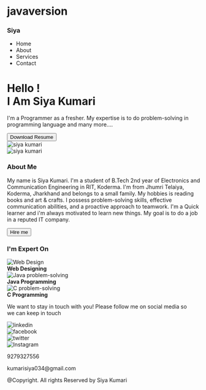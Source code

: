 # javaversion



<!DOCTYPE html>
<html>
    <head>
        <title>Siya Kumari</title>
        <link rel="stylesheet" href="./style.css">
        <script src="./index.js"></script>
        <link rel="icon" type="image/x-icon" href="siya.png">
    </head>
    <body>
        <div class="top-bg">
       <div class="navbar">
        <div>
            <h3>Siya</h3>
        </div>
        <div class="navbarmenu">
            <ul> 
                <li>Home</li>
                <li onclick="About()">About</li>
                <li onclick="Services()">Services</li>
                <li onclick="Contact()">Contact</li>
            </ul>
     </div>
       </div>
        <div class="top-heading">
            <div class="top-heading-content">
                <h1>Hello ! </br> I Am <span>Siya Kumari</span></h1>
        <p>I'm a <span>Programmer</span> as a fresher. My expertise is to do problem-solving in programming language and many more.... </p>
                <a href="siya kumari.pdf" download="siyaresume"><button>Download Resume</button></a>
            </div>
            <div class="top-image">
                <img src="siya.png" alt="siya kumari"/>
            </div>
        </div>
     </div>
     <div class="about-me-sec" id="about_me">
        <div>
            <img src="myphoto.jpg" alt="siya kumari"/>
        </div>
        <div>
            <h3>About Me</h3>
 <p>My name is <span>Siya Kumari</span>. I'm a student of B.Tech 2nd year of Electronics and Communication Engineering in RIT, Koderma. I'm from Jhumri Telaiya, Koderma, Jharkhand and belongs to a small family. My hobbies is reading books and art & crafts. I possess problem-solving skills, effective communication abilities, and a proactive approach to teamwork. I'm a Quick learner and i'm always motivated to learn new things. My goal is to do a job in a reputed IT company.</p>
  <button>Hire me</button>
        </div>
     </div>
     <div class="im-expert" id="services">
        <h3>I'm <span>Expert</span> On</h3>
        <div class="expert-sec">
            <div>
                <img src="web design.jpg" alt="Web Design"/>
            </br>
                <b>Web Designing</b>
            </div>
            <div>
                <img src="java programming.jpg" alt="Java problem-solving"/>
            </br>
                <b>Java Programming</b>
            </div>
            <div>
                <img src="C Programming.jpg" alt="C problem-solving"/>
            </br>
                <b> C Programming</b>
            </div>
        </div>
     </div>
     <div class="contact-sec" id="contact">
        <div>
        <p>We want to stay in touch with you! Please follow me on social media so </br>we can <span>keep in touch</span></p>
        <div class="social-media">
            <div>
          <img src="linkedin.png" alt="linkedin"/>
            </div>
            <div>
                <img src="facebook.png" alt="facebook"/>
            </div>
            <div>
                <img src="twitter.png" alt="twitter"/>
            </div>
            <div>
                <img src="Instagram.png" alt="Instagram"/>
            </div>
        </div>
        <p>9279327556</p>
        <p>kumarisiya034@gmail.com</p>
     </div>
    </div>
           <div class="copyright">
            <p>@Copyright. All rights Reserved by Siya Kumari</p>
           </div>
    </body>
</html>
